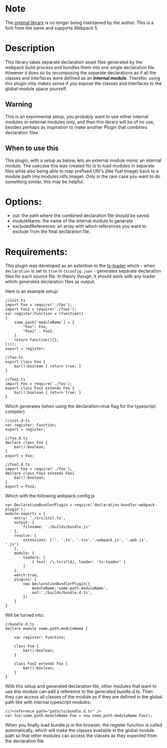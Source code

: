 # Note
The [original library](https://github.com/smol/declaration-bundler-webpack-plugin) is no longer being maintained by the author. This is a fork from the same and supports Webpack 5.

# Description
This library takes separate declaration asset files generated by the webpack build process and bundles them into one single declaration file.
However it does so by recomposing the separate declarations as if all the classes and interfaces were defined as an __internal module__.
Therefor, using this plugin only makes sense if you expose the classes and interfaces to the global module space yourself.

## Warning
This is an expirimental setup, you probably want to use either internal modules or external modules only, 
and then this library will be of no use, besides perhaps as inspiration to make another Plugin that combines declaration files. 

## When to use this
This plugin, with a setup as below, lets an external module mimic an internal module. 
The usecase this was created for is to load modules in separate files while also being able to map prefixed URI's (like foaf:Image) back to a module path (my.modules.rdfs.Image). 
Only in the rare case you want to do something similar, this may be helpful.

# Options: 

- out: the path where the combined declaration file should be saved.
- moduleName: the name of the internal module to generate
- excludedReferences: an array with which references you want to exclude from the final declaration file.

# Requirements:
This plugin was developed as an extention to the [ts-loader](https://github.com/TypeStrong/ts-loader) which - when `declaration` is set to `true` in `tsconfig.json` - generates separate declaration files for each source file. In theory though, it should work with any loader which generates declaration files as output.

Here is an example setup:

    //init.ts
    import Foo = require('./foo');
    import Foo2 = require('./foo2');
    var register:Function = (function()
    {
        some.path['moduleName'] = {
            "Foo": Foo,
            "Foo2" : Foo2,
        }
        return function(){};
    })();
    export = register;
    
    //foo.ts
    export class Foo {
        bar():boolean { return true; }
    }
    
    //foo2.ts
    import Foo = require('./foo');
    export class Foo2 extends Foo {
        bar():boolean { return true; }
    }

Which generates (when using the declaration=true flag for the typescript compiler)

    //init.d.ts
    var register: Function;
    export = register;
    
    //foo.d.ts
    declare class Foo {
        bar():boolean;
    }
    export = Foo;
    
    //foo2.d.ts
    import Foo = require('./foo');
    declare class Foo2 extends Foo{
        bar():boolean;
    }
    export = Foo2;
    
Which with the following webpack.config.js

    var DeclarationBundlerPlugin = require('declaration-bundler-webpack-plugin');
    module.exports = {
        entry: './src/init.ts',
        output: {
            filename: './builds/bundle.js'
        },
        resolve: {
            extensions: ['', '.ts', '.tsx','.webpack.js', '.web.js', '.js']
        },
        module: {
            loaders: [
                { test: /\.ts(x?)$/, loader: 'ts-loader' }
            ]
        },
        watch:true,
        plugins: [
            new DeclarationBundlerPlugin({
                moduleName:'some.path.moduleName',
                out:'./builds/bundle.d.ts',
            })
        ]
    }

Will be turned into:

    //bundle.d.ts
    declare module some.path.moduleName {
    
        var register: Function;
    
        class Foo {
            bar():boolean;
        }
    
        class Foo2 extends Foo {
            bar():boolean;
        }
    }

With this setup and generated declaration file, other modules that want to use this module can add a reference to the generated bundle.d.ts. 
Then they can access all classes of the module as if they are defined in the global path like with internal typescript modules: 

    ///<reference path="path/to/bundle.d.ts" />
    var foo:some.path.moduleName.Foo = new some.path.moduleName.Foo();

When you finally load bundle.js in the browser, the register function is called automatically, which will make the classes available in the global module path so that other modules can access the classes as they expected from the declaration file.
